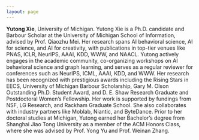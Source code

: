 ```yaml
---
layout: page
---
```


**Yutong Xie**, University of Michigan. 
Yutong Xie is a Ph.D. candidate and Barbour Scholar at the University of Michigan School of Information, advised by Prof. Qiaozhu Mei. Her research spans AI behavioral science, AI for science, and AI for creativity, with publications in top-tier venues like PNAS, ICLR, NeurIPS, AAAI, KDD, WWW, and NAACL. Yutong  actively engages in the academic community, co-organizing workshops on AI behavioral science and graph learning, and serves as a regular reviewer for conferences such as NeurIPS, ICML, AAAI, KDD, and WWW. Her research has been recognized with prestigious awards including the Rising Stars in EECS, University of Michigan Barbour Scholarship, Gary M. Olson Outstanding Ph.D. Student Award, and D. E. Shaw Research Graduate and Postdoctoral Women’s Fellowship. Her work is supported by fundings from NSF, LG Research, and Rackham Graduate School. She also collaborates with industry partners like Moblab, Niantic, and ByteDance. Prior to her doctoral studies at Michigan, Yutong earned her Bachelor’s degree from Shanghai Jiao Tong University as a member of the ACM Honors Class, where she was advised by Prof. Yong Yu and Prof. Weinan Zhang.
